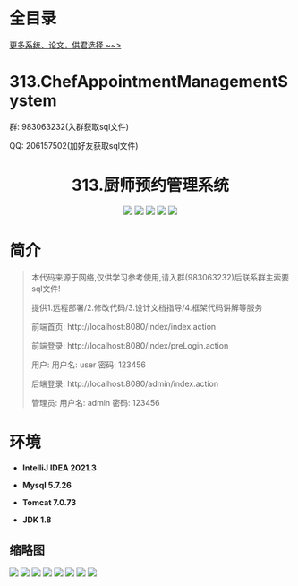 # 全目录

[更多系统、论文，供君选择 ~~>](https://www.bitwise.net.cn)


# 313.ChefAppointmentManagementSystem

<p>群: 983063232(入群获取sql文件)</p>
<p>QQ: 206157502(加好友获取sql文件)</p>

<p><h1 align="center">313.厨师预约管理系统</h1></p>


<p align="center">
	<img src="https://img.shields.io/badge/jdk-1.8-orange.svg"/>
    <img src="https://img.shields.io/badge/spring-5.x-lightgrey.svg"/>
    <img src="https://img.shields.io/badge/springmvc-3.x-blue.svg"/>
    <img src="https://img.shields.io/badge/mybatis-5.x-yellow.svg"/>
    <img src="https://img.shields.io/badge/jsp-2.x-green.svg"/>
</p>

# 简介

> 本代码来源于网络,仅供学习参考使用,请入群(983063232)后联系群主索要sql文件!
>
> 提供1.远程部署/2.修改代码/3.设计文档指导/4.框架代码讲解等服务
>
> 前端首页: http://localhost:8080/index/index.action
>
> 前端登录: http://localhost:8080/index/preLogin.action
>
> 用户: 用户名: user 密码: 123456
>
> 后端登录: http://localhost:8080/admin/index.action
>
> 管理员: 用户名: admin 密码: 123456



# 环境

- <b>IntelliJ IDEA 2021.3</b>

- <b>Mysql 5.7.26</b>

- <b>Tomcat 7.0.73</b>

- <b>JDK 1.8</b>

## 缩略图

![](https://bitwise.oss-cn-heyuan.aliyuncs.com/2024/9/10/7991e950-7c79-46fd-be74-a846bba95ee1.png)
![](https://bitwise.oss-cn-heyuan.aliyuncs.com/2024/9/10/e547b4c2-ffb9-4849-9ffd-f5613793f506.png)
![](https://bitwise.oss-cn-heyuan.aliyuncs.com/2024/9/10/7ea2ac5c-7308-42c4-85db-8cb08bb5f9c9.png)
![](https://bitwise.oss-cn-heyuan.aliyuncs.com/2024/9/10/227f1a7a-0a73-4325-87da-81e78c32c06f.png)
![](https://bitwise.oss-cn-heyuan.aliyuncs.com/2024/9/10/aa83bf60-caf2-4575-8beb-dc569850b43f.png)
![](https://bitwise.oss-cn-heyuan.aliyuncs.com/2024/9/10/a80dc0cf-59b4-40cb-a74b-20220e1094aa.png)
![](https://bitwise.oss-cn-heyuan.aliyuncs.com/2024/9/10/b5d9670e-3393-4897-abae-e291363d8ef9.png)
![](https://bitwise.oss-cn-heyuan.aliyuncs.com/2024/9/10/717669db-d139-474f-ad64-a3d4f8218ae8.png)


